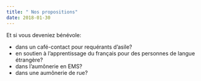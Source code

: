 ```yaml
---
title: " Nos propositions"
date: 2018-01-30
---
```


Et si vous deveniez bénévole:

- dans un café-contact pour requérants d’asile?
- en soutien à l’apprentissage du français pour des personnes de langue étrangère?
- dans l’aumônerie en EMS?
- dans une aumônerie de rue?
